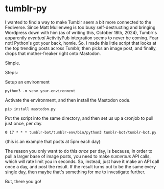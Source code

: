 # tumblr-py

I wanted to find a way to make Tumblr seem a bit more connected to the Fediverse. Since Matt Mullenweg is too busy self-destructing and bringing Wordpress down with him (as of writing this, October 18th, 2024), Tumblr's apparently *eventual* ActivityPub integration seems to never be coming. Fear not! Python's got your back, homie. So, I made this little script that looks at the top trending posts across Tumblr, then picks an image post, and finally, drops that mother-freaker right onto Mastodon.

Simple.

Steps:

Setup an environment

```
python3 -m venv your-environment
```

Activate the environment, and then install the Mastodon code.

```
pip install mastodon.py
```

Put the script into the same directory, and then set us up a cronjob to pull just once, per day.

```
0 17 * * * tumblr-bot/tumblr-env/bin/python3 tumblr-bot/tumblr-bot.py
```
(this is an example that posts at 5pm each day)

The reason you only want to do this *once* per day, is because, in order to pull a larger base of image posts, you need to make *numerous* API calls, which will rate limit you in seconds. So, instead, just have it make an API call once a day, and post the result. If the result turns out to be the same every single day, then maybe that's something for me to investigate further.

But, there you go!
